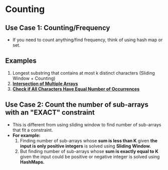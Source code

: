 # Counting

## Use Case 1: Counting/Frequency
* If you need to count anything/find frequency, think of using hash map or set.

## Examples
1. Longest substring that contains at most k distinct characters (Sliding Window + Counting)
2. **[Intersection of Multiple Arrays](https://leetcode.com/problems/intersection-of-multiple-arrays/description/)**
3. **[Check if All Characters Have Equal Number of Occurrences](https://leetcode.com/problems/check-if-all-characters-have-equal-number-of-occurrences/description/)**

## Use Case 2: Count the number of sub-arrays with an "EXACT" constraint
* This is different from using sliding window to find number of sub-arrays that fit a constraint.
* **For example:**
  1. Finding number of sub-arrays whose **sum is less than K** given **the input is only positive integers** is solved using **Sliding Window.**
  2. But finding number of sub-arrays whose **sum is exactly equal to K** given the input could be positive or negative integer is solved using **HashMaps.**
